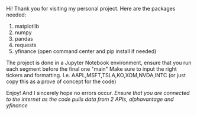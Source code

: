 Hi! Thank you for visiting my personal project. Here are the packages needed:
1. matplotlib
2. numpy
3. pandas
4. requests
5. yfinance
(open command center and pip install if needed)

The project is done in a Jupyter Notebook environment, ensure that you run each segment before the final one "main"
Make sure to input the right tickers and formatting. I.e. AAPL,MSFT,TSLA,KO,XOM,NVDA,INTC   (or just copy this as a prove of concept for the code)

Enjoy! And I sincerely hope no errors occur.
*Ensure that you are connected to the internet as the code pulls data from 2 APIs, alphavantage and yfinance*
